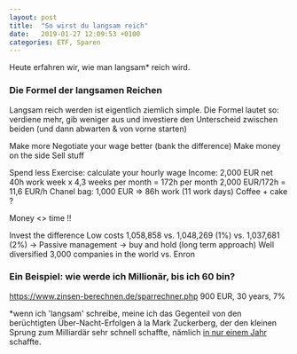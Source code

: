 ```yaml
---
layout: post
title:  "So wirst du langsam reich"
date:   2019-01-27 12:09:53 +0100
categories: ETF, Sparen
---
```


Heute erfahren wir, wie man langsam* reich wird. 


### Die Formel der langsamen Reichen

Langsam reich werden ist eigentlich ziemlich simple. Die Formel lautet so: verdiene mehr, gib weniger aus und investiere den Unterscheid zwischen beiden (und dann abwarten & von vorne starten)

Make more
Negotiate your wage better (bank the difference)
Make money on the side
Sell stuff

Spend less
Exercise: calculate your hourly wage
Income: 2,000 EUR net
40h work week x 4,3 weeks per month = 172h per month
2,000 EUR/172h = 11,6 EUR/h
Chanel bag: 1,000 EUR => 86h work (11 work days)
Coffee + cake ?

Money <> time !!

Invest the difference
Low costs
1,058,858 vs. 1,048,269 (1%) vs. 1,037,681 (2%)
-> Passive management
-> buy and hold (long term approach)
Well diversified
3,000 companies in the world vs. Enron


### Ein Beispiel: wie werde ich Millionär, bis ich 60 bin? 



https://www.zinsen-berechnen.de/sparrechner.php
900 EUR, 30 years, 7%


*wenn ich 'langsam' schreibe, meine ich das Gegenteil von den berüchtigten Über-Nacht-Erfolgen à la Mark Zuckerberg, der den kleinen Sprung zum Milliardär sehr schnell schaffte, nämlich [in nur einem Jahr](https://www.businessinsider.de/how-long-it-took-entrepreneurs-to-become-billionaires-2016-2-4?r=US&IR=T) schaffte.
